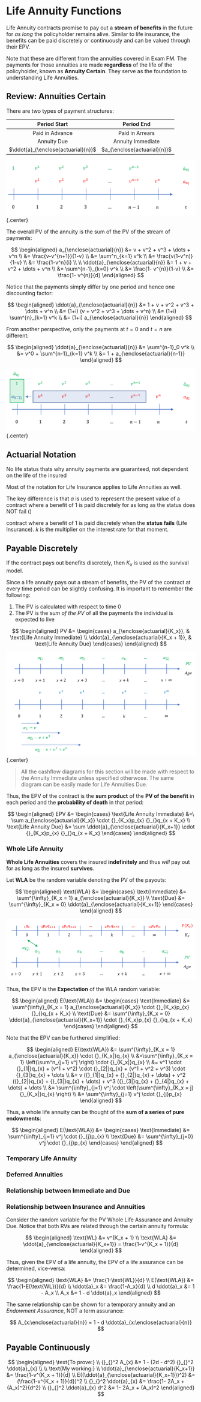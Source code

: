 # **Life Annuity Functions**

Life Annuity contracts promise to pay out a **stream of benefits** in the future for *as long* the policyholder remains alive. Similar to life insurance, the benefits can be paid discretely or continuously and can be valued through their EPV.

Note that these are different from the annuities covered in Exam FM. The payments for those annuities are made **regardless** of the life of the policyholder, known as **Annuity Certain**. They serve as the foundation to understanding Life Annuities.

## **Review: Annuities Certain**

There are two types of payment structures:

<center>

| Period Start | Period End |
| :-: | :-: |
| Paid in Advance | Paid in Arrears |
| Annuity Due | Annuity Immediate |
| $\ddot{a}_{\enclose{actuarial}{n}}$ | $a_{\enclose{actuarial}{n}}$ |

</center>

<!-- Self Made -->
![Annuity Certain](Assets/4.%20Life%20Annuity%20Functions.md/Annuity%20Certain.png){.center}

The overall PV of the annuity is the sum of the PV of the stream of payments:

$$
\begin{aligned}
    a_{\enclose{actuarial}{n}} &= v + v^2 + v^3 + \dots + v^n \\
    &= \frac{v-v^{n+1}}{1-v} \\
    &= \sum^n_{k=1} v^k \\
    &= \frac{v(1-v^n)}{1-v} \\
    &= \frac{1-v^n}{i} \\
    \\
    \ddot{a}_{\enclose{actuarial}{n}}
    &= 1 + v + v^2 + \dots + v^n \\
    &= \sum^{n-1}_{k=0} v^k \\
    &= \frac{1- v^{n}}{1-v} \\
    &= \frac{1- v^{n}}{d}
\end{aligned}
$$

Notice that the payments simply differ by one period and hence one discounting factor:

$$
\begin{aligned}
    \ddot{a}_{\enclose{actuarial}{n}}
    &= 1 + v + v^2 + v^3 + \dots + v^n \\
    &= (1+i) (v + v^2 + v^3 + \dots + v^n) \\
    &= (1+i) \sum^{n}_{k=1} v^k \\
    &= (1+i) a_{\enclose{actuarial}{n}}
\end{aligned}
$$

From another perspective, only the payments at $t=0$ and $t=n$ are different:

$$
\begin{aligned}
    \ddot{a}_{\enclose{actuarial}{n}}
    &= \sum^{n-1}_0 v^k \\
    &= v^0 + \sum^{n-1}_{k=1} v^k \\
    &= 1 + a_{\enclose{actuarial}{n-1}}
\end{aligned}
$$

<!-- Self Made -->
![Annuity Certain Relationship](Assets/4.%20Life%20Annuity%20Functions.md/Annuity%20Certain%20Relationship.png){.center}

## **Actuarial Notation**

No life status thats why annuity payments are guaranteed, not dependent on the life of the insured

Most of the notation for Life Insurance applies to Life Annuities as well. 

The key difference is that $a$ is used to represent the present value of a contract where a benefit of 1 is paid discretely for as long as the status does NOT fail ()

contract where a benefit of 1 is paid discretely when the **status fails** (Life Insurance). $k$ is the multiplier on the interest rate for that moment.

## **Payable Discretely**

If the contract pays out benefits discretely, then $K_x$ is used as the survival model.

Since a life annuity pays out a stream of benefits, the PV of the contract at every time period can be slightly confusing. It is important to remember the following:

1. The PV is calculated with respect to time 0
2. The PV is the *sum of the PV* of all the payments the individual is expected to live

$$
\begin{aligned}
    PV
    &=
    \begin{cases}
        a_{\enclose{actuarial}{K_x}}, & \text{Life Annuity Immediate} \\
        \ddot{a}_{\enclose{actuarial}{K_x + 1}}, & \text{Life Annuity Due}
    \end{cases}
\end{aligned}
$$

<!-- Self Made -->
![Life Annuity PV Immediate](Assets/4.%20Life%20Annuity%20Functions.md/Life%20Annuity%20PV.png){.center}

> All the cashflow diagrams for this section will be made with respect to the Annuity Immediate unless specified otherwose. The same diagram can be easily made for Life Annuities Due.

Thus, the EPV of the contract is the **sum product** of the **PV of the benefit** in each period and the **probability of death** in that period:

$$
\begin{aligned}
    EPV
    &=
    \begin{cases}
        \text{Life Annuity Immediate} &=\ \sum a_{\enclose{actuarial}{K_x}} \cdot {}_{K_x}p_{x} {}_{}q_{x + K_x} \\
        \text{Life Annuity Due} &= \sum \ddot{a}_{\enclose{actuarial}{K_x+1}} \cdot {}_{K_x}p_{x} {}_{}q_{x + K_x}
    \end{cases}
\end{aligned}
$$

### **Whole Life Annuity**

**Whole Life Annuities** covers the insured **indefinitely** and thus *will* pay out for as long as the insured **survives**.

Let **WLA** be the random variable denoting the PV of the payouts:

$$
\begin{aligned}
   \text{WLA}
    &=
    \begin{cases}
        \text{Immediate} &= \sum^{\infty}_{K_x = 1} a_{\enclose{actuarial}{K_x}} \\
        \text{Due} &= \sum^{\infty}_{K_x = 0} \ddot{a}_{\enclose{actuarial}{K_x+1}}
    \end{cases}
\end{aligned}
$$

<!-- Self Made -->
![WLA Immediate](Assets/4.%20Life%20Annuity%20Functions.md/WLA%20Immediate.png)

Thus, the EPV is the **Expectation** of the WLA random variable:

$$
\begin{aligned}
    E(\text{WLA})
    &=
    \begin{cases}
        \text{Immediate} &= \sum^{\infty}_{K_x = 1} a_{\enclose{actuarial}{K_x}} \cdot {}_{K_x}p_{x} {}_{}q_{x + K_x} \\
        \text{Due} &= \sum^{\infty}_{K_x = 0} \ddot{a}_{\enclose{actuarial}{K_x+1}} \cdot {}_{K_x}p_{x} {}_{}q_{x + K_x}
    \end{cases}
\end{aligned}
$$

Note that the EPV can be furthered simplified:

$$
\begin{aligned}
    E(\text{WLA})
    &= \sum^{\infty}_{K_x = 1} a_{\enclose{actuarial}{K_x}} \cdot {}_{K_x|}q_{x} \\
    &=\sum^{\infty}_{K_x = 1} \left(\sum^n_{j=1} v^j \right)  \cdot {}_{K_x|}q_{x} \\
    &= v^1 \cdot {}_{1|}q_{x} + (v^1 + v^2) \cdot {}_{2|}q_{x} + (v^1 + v^2 + v^3) \cdot {}_{3|}q_{x} + \dots \\
    &= v ({}_{1|}q_{x} + {}_{2|}q_{x} + \dots) + v^2 ({}_{2|}q_{x} + {}_{3|}q_{x} + \dots) + v^3 ({}_{3|}q_{x} + {}_{4|}q_{x} + \dots) + \dots \\
    &= \sum^{\infty}_{j=1} v^j \cdot \left(\sum^{\infty}_{K_x = j} {}_{K_x|}q_{x} \right) \\
    &= \sum^{\infty}_{j=1} v^j \cdot {}_{j}p_{x}
\end{aligned}
$$

Thus, a whole life annuity can be thought of the **sum of a series of pure endowments**:

$$
\begin{aligned}
    E(\text{WLA})
    &=
    \begin{cases}
        \text{Immediate} &=  \sum^{\infty}_{j=1} v^j \cdot {}_{j}p_{x} \\
        \text{Due} &= \sum^{\infty}_{j=0} v^j \cdot {}_{j}p_{x}
    \end{cases}
\end{aligned}
$$



<!-- Relation to whole life insurance EPV -->

<!-- Immediate = Due + 1 -->

### **Temporary Life Annuity**

<!-- Relation to Endowment assurance EPV, NOT the Term EPV! -->

### **Deferred Annuities**

### **Relationship between Immediate and Due**

### **Relationship between Insurance and Annuities**

Consider the random variable for the PV Whole Life Assurance and Annuity Due. Notice that both RVs are related through the certain annuity formula:

$$
\begin{aligned}
    \text{WL} &= v^{K_x + 1} \\
    \text{WLA} &= \ddot{a}_{\enclose{actuarial}{K_x+1}} = \frac{1-v^{K_x + 1}}{d}
\end{aligned}
$$

Thus, given the EPV of a life annuity, the EPV of a life assurance can be determined, vice-versa:

$$
\begin{aligned}
    \text{WLA} &= \frac{1-\text{WL}}{d} \\
    E(\text{WLA}) &= \frac{1-E(\text{WL})}{d} \\
    \ddot{a}_x &= \frac{1-A_x}{d} \\
    d \ddot{a}_x &= 1 - A_x \\
    A_x &= 1 - d \ddot{a}_x
\end{aligned}
$$

The same relationship can be shown for a temporary annuity and an *Endowment Assurance*, NOT a term assurance:

$$
    A_{x:\enclose{actuarial}{n}} = 1 - d \ddot{a}_{x:\enclose{actuarial}{n}}
$$

## **Payable Continuously**


$$
\begin{aligned}
    \text{To prove:} \\
    {}_{}^2 A_{x} &= 1 - (2d - d^2) {}_{}^2 \ddot{a}_{x} \\
    \\
    \text{My working:} \\
    \ddot{a}_{\enclose{actuarial}{K_x+1}} &= \frac{1-v^{K_x + 1}}{d} \\
    E((\ddot{a}_{\enclose{actuarial}{K_x+1}})^2) &= (\frac{1-v^{K_x + 1}}{d})^2 \\
    {}_{}^2 \ddot{a}_{x} &= \frac{1- 2A_x + (A_x)^2}{d^2} \\
    {}_{}^2 \ddot{a}_{x} d^2 &=  1- 2A_x + (A_x)^2
\end{aligned}
$$